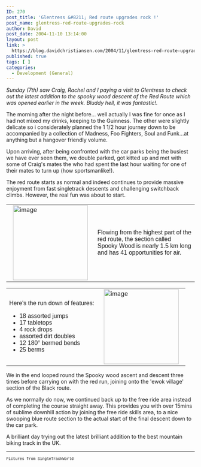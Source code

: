 ```yaml
---
ID: 270
post_title: 'Glentress &#8211; Red route upgrades rock !'
post_name: glentress-red-route-upgrades-rock
author: David
post_date: 2004-11-10 13:14:00
layout: post
link: >
  https://blog.davidchristiansen.com/2004/11/glentress-red-route-upgrades-rock/
published: true
tags: [ ]
categories:
  - Development (General)
---
```

<p><em>Sunday (7th) saw&nbsp;Craig, Rachel and I&nbsp;paying a visit to&nbsp;</em><em>Glentress</em><em>&nbsp;to check out the latest addition to the spooky wood descent of the Red Route which was opened earlier in the week. Bluddy hell, it was fantastic!.</em></p>
<p>The morning after the night before... well actually I was fine for once as I had not mixed my drinks, keeping to the Guinness. The other were slightly delicate so i considerately planned the 1 1/2 hour journey down to be accompanied by a collection of Madness, Foo Fighters, Soul and Funk...at anything but a hangover friendly volume.</p>
<p>Upon arriving, after being confronted with the car parks being the busiest we have ever seen them,&nbsp;we double parked, got kitted up and met with some of Craig's mates the who had spent the&nbsp;last hour waiting for one of their mates to turn up (how sportsmanlike!). </p>
<p>The red route starts as normal and indeed continues to provide massive enjoyment from fast singletrack descents and challenging switchback climbs. However, the real fun was about to start.</p>
<table>
<tbody>
<tr>
<td><img alt="image" hspace="10" src="http://singletrackworld.com/mod/submit/images/1503-2.jpg" width="200" border="0"></td>
<td style="FONT: icon">Flowing from the highest part of the red route, the section called Spooky Wood is nearly 1.5 km long and has 41 opportunities for air. </td></tr></tbody></table>
<table>
<tbody>
<tr>
<td style="FONT: icon">
<p>Here's the run down of features:</p>
<ul>
<li>18 assorted jumps 
<li>17 tabletops 
<li>4 rock drops 
<li>assorted dirt doubles 
<li>12 180&#176; bermed bends 
<li>25 berms </li></li></li></li></li></li></ul></td>
<td><img alt="image" hspace="10" src="http://singletrackworld.com/mod/submit/images/1503-1.jpg" width="200" align="left" border="0"></td></tr></tbody></table>
<p>We in the end looped round the Spooky wood ascent and descent three times before carrying on with the red run, joining onto the 'ewok village' section of the Black route.</p>
<p>As&nbsp;we normally do now, we continued back up to the free ride area instead of completing the course straight away. This provides you with over 15mins of sublime downhill action by joining the free ride skills area, to a nice swooping blue route section to the actual start of the final descent down to the car park.</p>
<p>A brilliant day trying out the latest brilliant addition to the best mountain biking track in the UK.</p>
<hr size="1">

<p><font face="Courier New" size="1">Pictures from SingleTrackWorld</font></p>